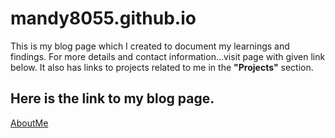 # mandy8055.github.io

This is my blog page which I created to document my learnings and findings. For more details and contact information...visit page with given link below.
It also has links to projects related to me in the **"Projects"** section.

## Here is the link to my blog page.
<a href="https://mandy8055.github.io/">AboutMe</a>
